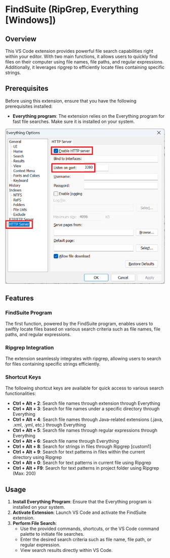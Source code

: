# FindSuite (RipGrep, Everything [Windows])

## Overview

This VS Code extension provides powerful file search capabilities right within your editor. With two main functions, it allows users to quickly find files on their computer using file names, file paths, and regular expressions. Additionally, it leverages ripgrep to efficiently locate files containing specific strings.

## Prerequisites

Before using this extension, ensure that you have the following prerequisites installed:

- **Everything program**: The extension relies on the Everything program for fast file searches. Make sure it is installed on your system.

![Everything](images/everything1.png)

## Features

### FindSuite Program

The first function, powered by the FindSuite program, enables users to swiftly locate files based on various search criteria such as file names, file paths, and regular expressions.

### Ripgrep Integration

The extension seamlessly integrates with ripgrep, allowing users to search for files containing specific strings efficiently.

### Shortcut Keys

The following shortcut keys are available for quick access to various search functionalities:

- **Ctrl + Alt + 2**: Search file names through extension through Everything
- **Ctrl + Alt + 3**: Search for file names under a specific directory through Everything
- **Ctrl + Alt + 4**: Search file names through Java-related extensions (.java, .xml, .yml, etc.) through Everything
- **Ctrl + Alt + 5**: Search file names through regular expressions through Everything
- **Ctrl + Alt + 6**: Search file name through Everything
- **Ctrl + Alt + 8**: Search for strings in files through Ripgrep [custom1]
- **Ctrl + Alt + 9**: Search for text patterns in files within the current directory using Ripgrep
- **Ctrl + Alt + 0**: Search for text patterns in current file using Ripgrep
- **Ctrl + Alt + F9**: Search for text patterns in project folder using Ripgrep (Max: 200)

## Usage

1. **Install Everything Program**: Ensure that the Everything program is installed on your system.
2. **Activate Extension**: Launch VS Code and activate the FindSuite extension.
3. **Perform File Search**:
   - Use the provided commands, shortcuts, or the VS Code command palette to initiate file searches.
   - Enter the desired search criteria such as file name, file path, or regular expression.
   - View search results directly within VS Code.
